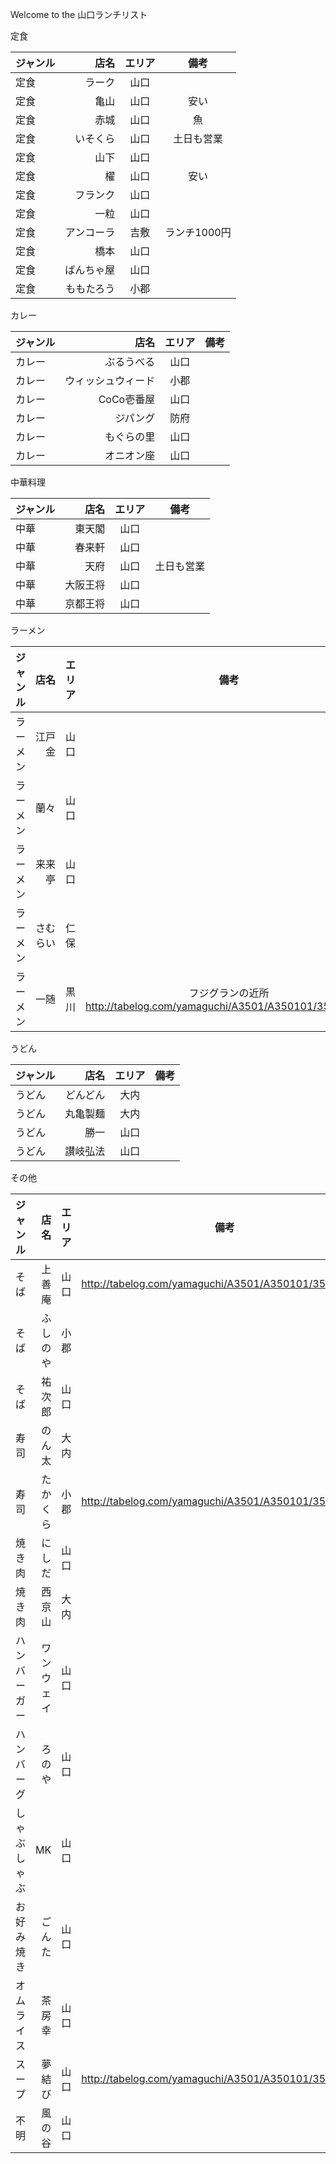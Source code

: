 Welcome to the 山口ランチリスト

定食

| ジャンル| 店名 | エリア |備考 |
|:-----------|------------:|:------------:|:------------:|
|定食|ラーク|山口||
|定食|亀山|山口|安い|
|定食|赤城|山口|魚|
|定食|いそくら|山口|土日も営業|
|定食|山下|山口||
|定食|櫂|山口|安い|
|定食|フランク|山口||
|定食|一粒|山口||
|定食|アンコーラ|吉敷|ランチ1000円|
|定食|橋本|山口||
|定食|ばんちゃ屋|山口||
|定食|ももたろう|小郡||


カレー

| ジャンル| 店名 | エリア |備考 |
|:-----------|------------:|:------------:|:------------:|
| カレー|ぶるうべる|山口||
| カレー|ウィッシュウィード|小郡||
| カレー|CoCo壱番屋|山口||
| カレー|ジパング|防府||
| カレー|もぐらの里|山口||
| カレー|オニオン座|山口||


中華料理

| ジャンル| 店名 | エリア |備考 |
|:-----------|------------:|:------------:|:------------:|
|中華|東天閣|山口||
|中華|春来軒|山口||
|中華|天府|山口|土日も営業|
|中華|大阪王将|山口||
|中華|京都王将|山口||


ラーメン

| ジャンル| 店名 | エリア |備考 |
|:-----------|------------:|:------------:|:------------:|
| ラーメン|江戸金|山口||
| ラーメン|蘭々|山口||
| ラーメン|来来亭|山口||
| ラーメン|さむらい|仁保||
| ラーメン|一随|黒川|フジグランの近所 http://tabelog.com/yamaguchi/A3501/A350101/35007337/|


うどん

| ジャンル| 店名 | エリア |備考 |
|:-----------|------------:|:------------:|:------------:|
| うどん|どんどん|大内||
| うどん|丸亀製麺|大内||
| うどん|勝一|山口||
| うどん|讃岐弘法|山口||


その他

| ジャンル| 店名 | エリア |備考 |
|:-----------|------------:|:------------:|:------------:|
| そば|上善庵|山口|http://tabelog.com/yamaguchi/A3501/A350101/35006130/|
| そば|ふしのや|小郡||
| そば|祐次郎|山口||
| 寿司|のん太|大内||
| 寿司|たかくら|小郡|http://tabelog.com/yamaguchi/A3501/A350101/35000248/|
| 焼き肉|にしだ|山口||
| 焼き肉|西京山|大内||
| ハンバーガー|ワンウェイ|山口||
| ハンバーグ|ろのや|山口||
| しゃぶしゃぶ|MK|山口||
| お好み焼き|ごんた|山口||
| オムライス|茶房幸|山口||
| スープ|夢結び|山口|http://tabelog.com/yamaguchi/A3501/A350101/35006368/|
| 不明|風の谷|山口||


